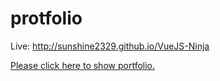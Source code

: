 # protfolio

Live:  http://sunshine2329.github.io/VueJS-Ninja

<a target="_blank" href="https://portfolio-yurii-bershov.vercel.app/">
    Please click here to show portfolio.
</a>

